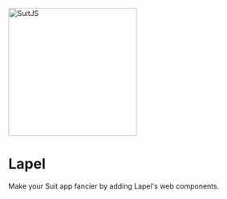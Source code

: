 [<img src="http://www.suitjs.com/img/logo-suitjs.svg?v=2" width="256" alt="SuitJS">](http://www.suitjs.com/)
# Lapel

Make your Suit app fancier by adding Lapel's web components.
